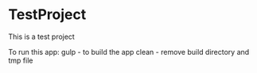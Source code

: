 # TestProject
This is a test project

To run this app:
	gulp - to build the app
	clean - remove build directory and tmp file